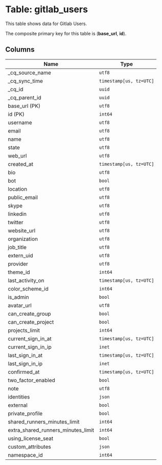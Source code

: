 # Table: gitlab_users

This table shows data for Gitlab Users.

The composite primary key for this table is (**base_url**, **id**).

## Columns

| Name          | Type          |
| ------------- | ------------- |
|_cq_source_name|`utf8`|
|_cq_sync_time|`timestamp[us, tz=UTC]`|
|_cq_id|`uuid`|
|_cq_parent_id|`uuid`|
|base_url (PK)|`utf8`|
|id (PK)|`int64`|
|username|`utf8`|
|email|`utf8`|
|name|`utf8`|
|state|`utf8`|
|web_url|`utf8`|
|created_at|`timestamp[us, tz=UTC]`|
|bio|`utf8`|
|bot|`bool`|
|location|`utf8`|
|public_email|`utf8`|
|skype|`utf8`|
|linkedin|`utf8`|
|twitter|`utf8`|
|website_url|`utf8`|
|organization|`utf8`|
|job_title|`utf8`|
|extern_uid|`utf8`|
|provider|`utf8`|
|theme_id|`int64`|
|last_activity_on|`timestamp[us, tz=UTC]`|
|color_scheme_id|`int64`|
|is_admin|`bool`|
|avatar_url|`utf8`|
|can_create_group|`bool`|
|can_create_project|`bool`|
|projects_limit|`int64`|
|current_sign_in_at|`timestamp[us, tz=UTC]`|
|current_sign_in_ip|`inet`|
|last_sign_in_at|`timestamp[us, tz=UTC]`|
|last_sign_in_ip|`inet`|
|confirmed_at|`timestamp[us, tz=UTC]`|
|two_factor_enabled|`bool`|
|note|`utf8`|
|identities|`json`|
|external|`bool`|
|private_profile|`bool`|
|shared_runners_minutes_limit|`int64`|
|extra_shared_runners_minutes_limit|`int64`|
|using_license_seat|`bool`|
|custom_attributes|`json`|
|namespace_id|`int64`|